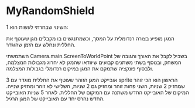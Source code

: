 # MyRandomShield

השינוי שבחרתי לעשות הוא 1:

המגן מופיע בצורה רנדומלית על המסך, וכשמתנגשים בו מקבלים מגן שעוטף את החללית ונחלש עם הזמן שהוגדר.

השתמשתי Camera.main.ScreenToWorldPoint בשביל לקבל את האורך והגובה של המשחק,
ובנוסף בשתי משתנים קבועים שיוודאו שהמגן לא יחרוג מגבולות המצלמה,
ולבסוף פונקציה שתמקם את המגן במיקום רנדומלי בגבולות המצלמה.


אובייקט המגן הזוהר שעוטף את החללית מוגדר עם 3 sprite הראשון הוא הכי זוהר שמחזיק 2 שניות,
השני פחות זוהר ומחזיק גם 2 שניות, השלישי לא זוהר ומחזיק שנייה.
המיקום של האובייקט החדש משתנה עם המיקום של החללית.
לאחר 5 שניות האובייקט החדש נהרס יחד עם האובייקט של המגן הרגיל.
